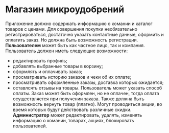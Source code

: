  # Магазин микроудобрений
 Приложение должно содержать информацию о комании и каталог товаров с ценами.
 Для совершения покупки необязательно регистрироваться, достаточно указать контактные данные, оформить и оплатить заказ. Но должна быть возможность регистрации. 
 __Пользователем__ может быть как частное лицо, так и компания.
 Пользователь должен иметь следующие возможности:
 * редактировать профиль;
 * добавлять выбранные товары в корзину;
 * оформлять и оплачивать заказ;
 * просматривать историю заказов и чеки об их оплате;
 * просматривать оформленные заказы, доставка которых ожидается;
 * оставлсять отзывы на товары.
 Пользователь может указать способ оплаты. Заказ может быть оформлен, но не оплачен, тогда оплата осуществляется при получении заказа. Также должна быть возможность вернуть товар (платно).
 Могут проводиться акции, во время которых будут действовать различные скидки.
 __Администратор__ может редактировать, удалять, изменять информацию о комании, товарах, акциях, блокировать пользователей.
